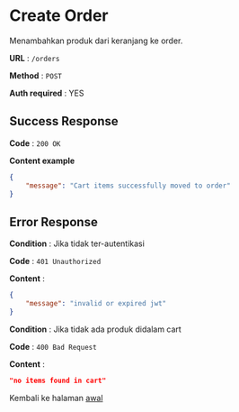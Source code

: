 # Create Order

Menambahkan produk dari keranjang ke order.

**URL** : `/orders`

**Method** : `POST`

**Auth required** : YES

## Success Response

**Code** : `200 OK`

**Content example**

```json
{
    "message": "Cart items successfully moved to order"
}
```

## Error Response
**Condition** : Jika tidak ter-autentikasi

**Code** : `401 Unauthorized`

**Content** :

```json
{
    "message": "invalid or expired jwt"
}
```

**Condition** : Jika tidak ada produk didalam cart

**Code** : `400 Bad Request`

**Content** :

```json
"no items found in cart"
```

Kembali ke halaman [awal](../README.md)
